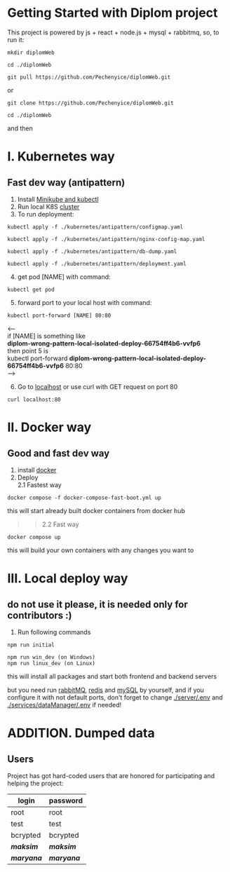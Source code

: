 # Getting Started with Diplom project

This project is powered by js + react + node.js + mysql + rabbitmq, so, to run it:

```git
mkdir diplomWeb

cd ./diplomWeb

git pull https://github.com/Pechenyice/diplomWeb.git
```

or

```
git clone https://github.com/Pechenyice/diplomWeb.git

cd ./diplomWeb
```

and then

# I. Kubernetes way

## Fast dev way (antipattern)

1. Install [Minikube and kubectl](https://kubernetes.io/ru/docs/tasks/tools/install-minikube/)
2. Run local K8S [cluster](https://kubernetes.io/ru/docs/setup/learning-environment/minikube/) 
3. To run deployment:
```
kubectl apply -f ./kubernetes/antipattern/configmap.yaml

kubectl apply -f ./kubernetes/antipattern/nginx-config-map.yaml

kubectl apply -f ./kubernetes/antipattern/db-dump.yaml

kubectl apply -f ./kubernetes/antipattern/deployment.yaml
```
4. get pod [NAME] with command:
```
kubectl get pod
```
5. forward port to your local host with command:
```
kubectl port-forward [NAME] 80:80
```

<--<br/>
if [NAME] is something like<br/> **diplom-wrong-pattern-local-isolated-deploy-66754ff4b6-vvfp6**<br/>
then point 5 is<br/>
kubectl port-forward **diplom-wrong-pattern-local-isolated-deploy-66754ff4b6-vvfp6** 80:80<br/>
-->

6. Go to [localhost](http://localhost) or use curl with GET request on port 80
```
curl localhost:80
```

# II. Docker way

## Good and fast dev way

1. install [docker](https://www.docker.com/get-started)
2. Deploy<br/>
2.1 Fastest way

```
docker compose -f docker-compose-fast-boot.yml up
```

this will start already built docker containers from docker hub

>> 2.2 Fast way

```
docker compose up
```

this will build your own containers with any changes you want to

# III. Local deploy way

## do not use it please, it is needed only for contributors :)

1. Run following commands
```
npm run initial

npm run win_dev (on Windows)
npm run linux_dev (on Linux)
```

this will install all packages and start both frontend and backend servers

but you need run [rabbitMQ](https://www.rabbitmq.com/), [redis](https://redis.io/) and [mySQL](https://www.mysql.com/) by yourself, and if you configure it with not default ports, don't forget to change [./server/.env](server/.env) and [./services/dataManager/.env](services/dataManager/.env) if needed!

# ADDITION. Dumped data

## Users

Project has got hard-coded users that are honored for participating and helping the project:

|login         |password      |
|--------------|--------------|
|root          |root          |
|test          |test          |
|bcrypted      |bcrypted      |
|***maksim***  |***maksim***  |
|***maryana*** |***maryana*** |